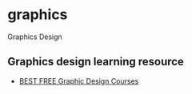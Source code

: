 # graphics
Graphics Design



## Graphics design learning resource

* [BEST FREE Graphic Design Courses](https://www.youtube.com/watch?v=VBjHsxWXLyg)
